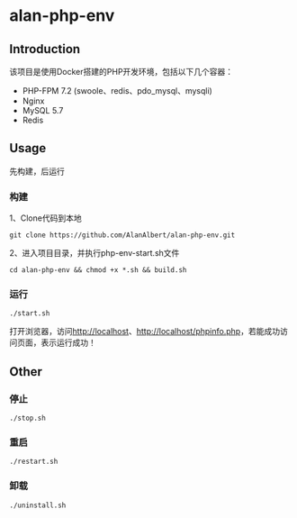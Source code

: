 # alan-php-env

## Introduction

该项目是使用Docker搭建的PHP开发环境，包括以下几个容器：

* PHP-FPM 7.2 (swoole、redis、pdo_mysql、mysqli)
* Nginx
* MySQL 5.7
* Redis

## Usage

先构建，后运行

### 构建

1、Clone代码到本地

```shell script
git clone https://github.com/AlanAlbert/alan-php-env.git
```

2、进入项目目录，并执行php-env-start.sh文件

```shell script
cd alan-php-env && chmod +x *.sh && build.sh
```

### 运行

```shell script
./start.sh
```

打开浏览器，访问[http://localhost](http://localhost)、[http://localhost/phpinfo.php](http://localhost/phpinfo.php)，若能成功访问页面，表示运行成功！

## Other

### 停止

```shell script
./stop.sh
```

### 重启

```shell script
./restart.sh
```

### 卸载

```shell script
./uninstall.sh
```